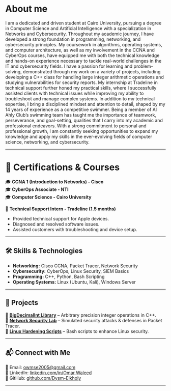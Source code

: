 # About me
I am a dedicated and driven student at Cairo University, pursuing a degree in Computer Science and Artificial Intelligence with a specialization in Networks and Cybersecurity. Throughout my academic journey, I have developed a strong foundation in programming, networking, and cybersecurity principles. My coursework in algorithms, operating systems, and computer architecture, as well as my involvement in the CCNA and CyberOps courses, have equipped me with both the technical knowledge and hands-on experience necessary to tackle real-world challenges in the IT and cybersecurity fields.
I have a passion for learning and problem-solving, demonstrated through my work on a variety of projects, including developing a C++ class for handling large integer arithmetic operations and studying vulnerabilities for security reports. My internship at Tradeline in technical support further honed my practical skills, where I successfully assisted clients with technical issues while improving my ability to troubleshoot and manage complex systems.
In addition to my technical expertise, I bring a disciplined mindset and attention to detail, shaped by my 14 years of experience as a competitive swimmer. Being a member of Al Ahly Club’s swimming team has taught me the importance of teamwork, perseverance, and goal-setting, qualities that I carry into my academic and professional endeavors.
With a strong commitment to personal and professional growth, I am constantly seeking opportunities to expand my knowledge and apply my skills in the ever-evolving fields of computer science, networking, and cybersecurity.

---
# 📜 Certifications & Courses  
🎓 **CCNA 1 (Introduction to Networks) - Cisco**  
🎓 **CyberOps Associate - NTI**  
🎓 **Computer Science - Cairo University** 

💼 **Technical Support Intern - Tradeline (1.5 months)**  
- Provided technical support for Apple devices.  
- Diagnosed and resolved software issues.  
- Assisted customers with troubleshooting and device setup.   

---
## 🛠 Skills & Technologies  
- **Networking:** Cisco CCNA, Packet Tracer, Network Security  
- **Cybersecurity:** CyberOps, Linux Security, SIEM Basics  
- **Programming:** C++, Python, Bash Scripting  
- **Operating Systems:** Linux (Ubuntu, Kali), Windows Server  

---
## 📂 Projects  
🔹 **[BigDecimalInt Library](https://github.com/yourusername/BigDecimalInt)** – Arbitrary precision integer operations in C++.  
🔹 **[Network Security Lab](https://github.com/yourusername/Network-Security-Lab)** – Simulated security attacks & defenses in Packet Tracer.  
🔹 **[Linux Hardening Scripts](https://github.com/yourusername/Linux-Hardening)** – Bash scripts to enhance Linux security.  

---
## 📬 Connect with Me  
📧 Email: [owmse2005@gmail.com](mailto:owmse2005@gmail.com)  
🔗 LinkedIn: [linkedin.com/in/Omar Waleed](https://www.linkedin.com/in/omar-waleed-175522259/)  
🐙 GitHub: [github.com/Dysm-Elkholy](https://github.com/Dysm-Elkholy/portfolio)  

---


